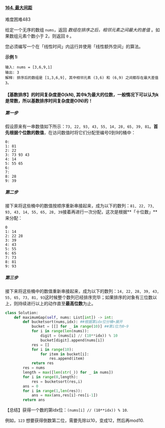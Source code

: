 #### [164. 最大间距](https://leetcode-cn.com/problems/maximum-gap/)

难度困难483

给定一个无序的数组 `nums`，返回 *数组在排序之后，相邻元素之间最大的差值* 。如果数组元素个数小于 2，则返回 `0` 。

您必须编写一个在「线性时间」内运行并使用「线性额外空间」的算法。

 

**示例 1:**

```
输入: nums = [3,6,9,1]
输出: 3
解释: 排序后的数组是 [1,3,6,9], 其中相邻元素 (3,6) 和 (6,9) 之间都存在最大差值 3。
```



#### 【基数排序】的时间复杂度是O(kN), 其中k为最大的位数，一般情况下可以认为k是常数，所以基数排序时间复杂度是O(N)的！

##### 第一步

假设原来有一串数值如下所示：`73, 22, 93, 43, 55, 14, 28, 65, 39, 81`。**首先根据个位数的数值**，在访问数值时将它们分配至编号0到9的桶中：

```
0:
1: 81
2: 22
3: 73 93 43
4: 14
5: 55 65
6:
7:
8: 28
9: 39
```

##### 第二步

接下来将这些桶中的数值按顺序重新串接起来，成为以下的数列：`81, 22, 73, 93, 43, 14, 55, 65, 28, 39`接着再进行一次分配，这次是根据**「十位数」**来分配：

```
0
1: 14
2: 22 28
3: 39
4: 43
5: 55
6: 65
7: 73
8: 81
9: 93
```

##### 第三步

接下来将这些桶中的数值重新串接起来，成为以下的数列：`14, 22, 28, 39, 43, 55, 65, 73, 81, 93`这时候整个数列已经排序完毕；如果排序的对象有三位数以上，则持续进行以上的动作直至**最高位数**为止。

```python
class Solution:
    def maximumGap(self, nums: List[int]) -> int:
        def bucketsort(nums,idx): ##根据第idx位分桶+展开
            bucket = [[] for _ in range(10)] ##第i位为0~9
            for i in range(len(nums)):
                digit = (nums[i] // (10**idx)) % 10
                bucket[digit].append(nums[i])
            res = []
            for i in range(10):
                for item in bucket[i]:
                    res.append(item)
            return res
        res = nums
        length = max([len(str(_)) for _ in nums])
        for i in range(0,length):
            res = bucketsort(res,i)
        ans = 0
        for i in range(1,len(res)):
            ans = max(ans,res[i]-res[i-1])
        return ans
```

【总结】获得一个数的第idx位：`(nums[i] // (10**idx)) % 10`. 

例如，`123` 想要获得倒数第二位，需要先除以10，变成12，然后再mod10.